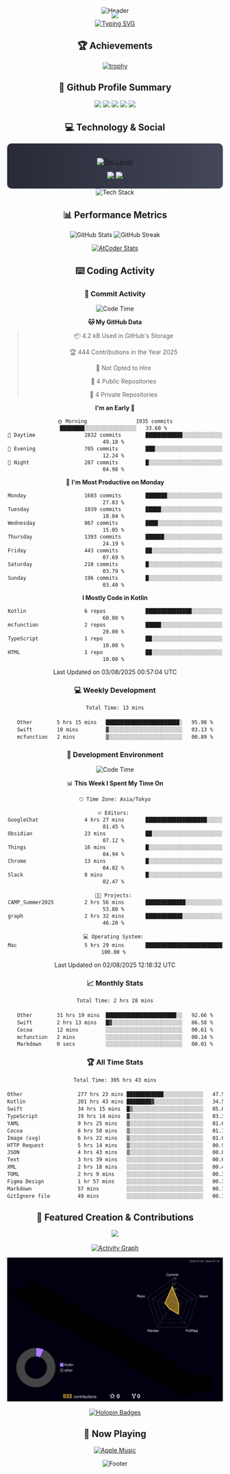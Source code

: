 <div align="center">
  
![Header](https://capsule-render.vercel.app/api?type=waving&color=gradient&customColorList=12&height=300&section=header&text=Welcome%20to%20Batapii's%20Universe&fontSize=50&animation=fadeIn&fontAlignY=40&desc=Android%20Developer%20|%20Kotlin%20LOVE%20)

<div style="margin-top: -20px;">
  <img src="https://readme-typing-svg.herokuapp.com/?lines=Crafting+Android+Experiences;Building+Tomorrow's+Apps+Today;Always+Learning,+Always+Growing&font=Fira%20Code&center=true&width=440&height=45&color=f75c7e&vCenter=true&size=22&pause=1000">
</div>

<a href="https://git.io/typing-svg">
  <img src="https://readme-typing-svg.demolab.com?font=Fira+Code&weight=600&size=28&duration=4000&pause=1000&center=true&vCenter=true&width=800&lines=Hey+there!+I'm+Batapii+%F0%9F%91%8B;Android+Developer+from+Japan+%F0%9F%87%AF%F0%9F%87%B5" alt="Typing SVG" />
</a>

## 🏆 Achievements

[![trophy](https://github-profile-trophy.vercel.app/?username=batapii&theme=onestar&no-frame=true&no-bg=true&column=8&rank=SECRET,SSS,SS,S,AAA,AA,A,B,C,?&margin-w=10&margin-h=10)](https://github.com/ryo-ma/github-profile-trophy)

## 🎯 Github Profile Summary

<div align="center">
  <img src="http://github-profile-summary-cards.vercel.app/api/cards/profile-details?username=batapii&theme=radical" />
  <img src="http://github-profile-summary-cards.vercel.app/api/cards/repos-per-language?username=batapii&theme=radical" />
  <img src="http://github-profile-summary-cards.vercel.app/api/cards/most-commit-language?username=batapii&theme=radical" />
  <img src="http://github-profile-summary-cards.vercel.app/api/cards/stats?username=batapii&theme=radical" />
  <img src="http://github-profile-summary-cards.vercel.app/api/cards/productive-time?username=batapii&theme=radical" />
</div>

## 💻 Technology & Social

<div align="center" style="background: linear-gradient(to right, #282A36, #44475A); padding: 20px; border-radius: 10px;">

[![Top Langs](https://github-readme-stats.vercel.app/api/top-langs/?username=batapii
)](https://github.com/anuraghazra/github-readme-stats)

<div style="margin-top: 15px">
<a href="https://github.com/batapii"><img src="https://img.shields.io/github/followers/batapii?style=for-the-badge&logo=github&label=Follow&color=ff6e96&labelColor=282A36"/></a>
<a href="https://twitter.com/batapii3939"><img src="https://img.shields.io/twitter/follow/batapii?style=for-the-badge&logo=twitter&color=1DA1F2&labelColor=282A36&label= Twitter"/></a>
</div>

</div>

<div align="center">
<img src="https://github-readme-tech-stack.vercel.app/api/cards?title=Tech+Stack&align=center&titleAlign=center&fontSize=20&lineHeight=10&lineCount=4&theme=github_dark&width=800&bg=%230D1117&badge=%23161B22&border=%2321262D&titleColor=%2358A6FF&line1=kotlin%2Ckotlin%2C0095D5%3Bandroid%2Candroid%2C00ff00%3Bjetpackcompose%2Cjetpack%2C4285F4%3B&line2=swift%2Cswift%2CFA7343%3Bfirebase%2Cfirebase%2CFFCA28%3Bgithub%2Cgithub%2C181717%3B&line3=typescript%2Ctypescript%2C3178C6%3Bgraphql%2Cgraphql%2CE10098%3Bsupabase%2Csupabase%2C3FCF8E%3B&line4=gradle%2Cgradle%2C02303A%3Bgitkraken%2Cgitkraken%2C179287%3Bpostman%2Cpostman%2CFF6C37%3B" alt="Tech Stack" />
</div>



## 📊 Performance Metrics

<div align="center">

![GitHub Stats](https://github-readme-stats.vercel.app/api?username=batapii&show_icons=true&theme=radical&hide_border=true&bg_color=0D1117)
![GitHub Streak](https://github-readme-streak-stats.herokuapp.com/?user=batapii&theme=radical&hide_border=true&background=0D1117)

[![AtCoder Stats](https://atcoder-readme-stats.vercel.app/stats/batapii3939?theme=dark&show_history=5&width=495)](https://github.com/iwbc-mzk/atcoder-readme-stats)

</div>

## ⌨️ Coding Activity

### 🌟 Commit Activity
<!--START_SECTION:commit-stats-->
![Code Time](http://img.shields.io/badge/Code%20Time-583%20hrs%206%20mins-blue)

**🐱 My GitHub Data** 

> 📦 4.2 kB Used in GitHub's Storage 
 > 
> 🏆 444 Contributions in the Year 2025
 > 
> 🚫 Not Opted to Hire
 > 
> 📜 4 Public Repositories 
 > 
> 🔑 4 Private Repositories 
 > 
**I'm an Early 🐤** 

```text
🌞 Morning                1935 commits        ████████░░░░░░░░░░░░░░░░░   33.60 % 
🌆 Daytime                2832 commits        ████████████░░░░░░░░░░░░░   49.18 % 
🌃 Evening                705 commits         ███░░░░░░░░░░░░░░░░░░░░░░   12.24 % 
🌙 Night                  287 commits         █░░░░░░░░░░░░░░░░░░░░░░░░   04.98 % 
```
📅 **I'm Most Productive on Monday** 

```text
Monday                   1603 commits        ███████░░░░░░░░░░░░░░░░░░   27.83 % 
Tuesday                  1039 commits        █████░░░░░░░░░░░░░░░░░░░░   18.04 % 
Wednesday                867 commits         ████░░░░░░░░░░░░░░░░░░░░░   15.05 % 
Thursday                 1393 commits        ██████░░░░░░░░░░░░░░░░░░░   24.19 % 
Friday                   443 commits         ██░░░░░░░░░░░░░░░░░░░░░░░   07.69 % 
Saturday                 218 commits         █░░░░░░░░░░░░░░░░░░░░░░░░   03.79 % 
Sunday                   196 commits         █░░░░░░░░░░░░░░░░░░░░░░░░   03.40 % 
```


**I Mostly Code in Kotlin** 

```text
Kotlin                   6 repos             ███████████████░░░░░░░░░░   60.00 % 
mcfunction               2 repos             █████░░░░░░░░░░░░░░░░░░░░   20.00 % 
TypeScript               1 repo              ██░░░░░░░░░░░░░░░░░░░░░░░   10.00 % 
HTML                     1 repo              ██░░░░░░░░░░░░░░░░░░░░░░░   10.00 % 
```




 Last Updated on 03/08/2025 00:57:04 UTC
<!--END_SECTION:commit-stats-->

### 💻 Weekly Development
<!--START_SECTION:wakatime-->

```txt
Total Time: 13 mins

Other        5 hrs 15 mins   ████████████████████████░   95.98 %
Swift        10 mins         ▓░░░░░░░░░░░░░░░░░░░░░░░░   03.13 %
mcfunction   2 mins          ▒░░░░░░░░░░░░░░░░░░░░░░░░   00.89 %
```

<!--END_SECTION:wakatime-->

### 🔨 Development Environment
<!--START_SECTION:dev-stats-->
![Code Time](http://img.shields.io/badge/Code%20Time-583%20hrs%206%20mins-blue)

📊 **This Week I Spent My Time On** 

```text
🕑︎ Time Zone: Asia/Tokyo

🔥 Editors: 
GoogleChat               4 hrs 27 mins       ████████████████████░░░░░   81.45 % 
Obsidian                 23 mins             ██░░░░░░░░░░░░░░░░░░░░░░░   07.12 % 
Things                   16 mins             █░░░░░░░░░░░░░░░░░░░░░░░░   04.94 % 
Chrome                   13 mins             █░░░░░░░░░░░░░░░░░░░░░░░░   04.02 % 
Slack                    8 mins              █░░░░░░░░░░░░░░░░░░░░░░░░   02.47 % 

🐱‍💻 Projects: 
CAMP_Summer2025          2 hrs 56 mins       █████████████░░░░░░░░░░░░   53.80 % 
graph                    2 hrs 32 mins       ████████████░░░░░░░░░░░░░   46.20 % 

💻 Operating System: 
Mac                      5 hrs 29 mins       █████████████████████████   100.00 % 
```


 Last Updated on 02/08/2025 12:18:32 UTC
<!--END_SECTION:dev-stats-->

### 📈 Monthly Stats
<!--START_SECTION:wakamonth-->

```txt
Total Time: 2 hrs 28 mins

Other        31 hrs 19 mins  ███████████████████████░░   92.66 %
Swift        2 hrs 13 mins   █▓░░░░░░░░░░░░░░░░░░░░░░░   06.58 %
Cocoa        12 mins         ░░░░░░░░░░░░░░░░░░░░░░░░░   00.61 %
mcfunction   2 mins          ░░░░░░░░░░░░░░░░░░░░░░░░░   00.14 %
Markdown     0 secs          ░░░░░░░░░░░░░░░░░░░░░░░░░   00.01 %
```

<!--END_SECTION:wakamonth-->

### 🏆 All Time Stats
<!--START_SECTION:wakaalltime-->

```txt
Total Time: 305 hrs 43 mins

Other                  277 hrs 23 mins ████████████░░░░░░░░░░░░░   47.57 %
Kotlin                 201 hrs 43 mins ████████▓░░░░░░░░░░░░░░░░   34.59 %
Swift                  34 hrs 15 mins  █▒░░░░░░░░░░░░░░░░░░░░░░░   05.87 %
TypeScript             19 hrs 14 mins  ▓░░░░░░░░░░░░░░░░░░░░░░░░   03.30 %
YAML                   9 hrs 25 mins   ▒░░░░░░░░░░░░░░░░░░░░░░░░   01.62 %
Cocoa                  6 hrs 50 mins   ▒░░░░░░░░░░░░░░░░░░░░░░░░   01.17 %
Image (svg)            6 hrs 22 mins   ▒░░░░░░░░░░░░░░░░░░░░░░░░   01.09 %
HTTP Request           5 hrs 14 mins   ▒░░░░░░░░░░░░░░░░░░░░░░░░   00.90 %
JSON                   4 hrs 43 mins   ▒░░░░░░░░░░░░░░░░░░░░░░░░   00.81 %
Text                   3 hrs 39 mins   ░░░░░░░░░░░░░░░░░░░░░░░░░   00.63 %
XML                    2 hrs 18 mins   ░░░░░░░░░░░░░░░░░░░░░░░░░   00.40 %
TOML                   2 hrs 9 mins    ░░░░░░░░░░░░░░░░░░░░░░░░░   00.37 %
Figma Design           1 hr 57 mins    ░░░░░░░░░░░░░░░░░░░░░░░░░   00.34 %
Markdown               57 mins         ░░░░░░░░░░░░░░░░░░░░░░░░░   00.16 %
GitIgnore file         49 mins         ░░░░░░░░░░░░░░░░░░░░░░░░░   00.14 %
```

<!--END_SECTION:wakaalltime-->


## 🌟 Featured Creation & Contributions

<div align="center">
  <a href="https://github.com/batapii/ToDoSNS">
    <img src="https://github-readme-stats.vercel.app/api/pin/?username=batapii&repo=ToDoSNS&theme=radical&hide_border=true&bg_color=0D1117" />
  </a>

[![Activity Graph](https://github-readme-activity-graph.vercel.app/graph?username=batapii&custom_title=Contribution%20Graph&hide_border=true&theme=radical&bg_color=0D1117)](https://github.com/ashutosh00710/github-readme-activity-graph)

![3D Contrib](./profile-3d-contrib/profile-night-rainbow.svg)

[![Holopin Badges](https://holopin.me/batapii)](https://holopin.io/@batapii)

</div>

## 🎵 Now Playing

<div align="center">
  
[![Apple Music](https://music-profile.rayriffy.com/theme/dark.svg?uid=001005.6598667d2ffd4a10a4f429edd0ba24c4.1156)](https://github.com/rayriffy/apple-music-github-profile)

</div>

![Footer](https://capsule-render.vercel.app/api?type=waving&color=gradient&customColorList=12&height=100&section=footer)

</div>
